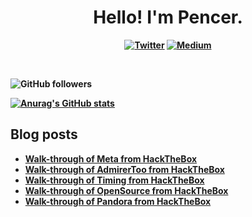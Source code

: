 <p>
  <h1 align="center"><b>Hello! I'm Pencer.</h1>
</p>
<p align="center">
 <a href="https://twitter.com/pencer_io"><img src="https://img.shields.io/badge/twitter-%231DA1F2.svg?&style=for-the-badge&logo=twitter&logoColor=white" alt="Twitter"  /></a>
 <a href="https://pencer.medium.com"><img src="https://img.shields.io/badge/medium-%2312100E.svg?&style=for-the-badge&logo=medium&logoColor=white" alt="Medium" /></a>
</p>
<br />

![GitHub followers](https://img.shields.io/github/followers/pencer-io?style=social)

[![Anurag's GitHub stats](https://github-readme-stats.vercel.app/api?username=pencer-io)](https://github.com/anuraghazra/github-readme-stats)

## Blog posts
<!-- BLOG-POST-LIST:START -->
- [Walk-through of Meta from HackTheBox](https://pencer.io/ctf/ctf-htb-meta/)
- [Walk-through of AdmirerToo from HackTheBox](https://pencer.io/ctf/ctf-htb-admirertoo/)
- [Walk-through of Timing from HackTheBox](https://pencer.io/ctf/ctf-htb-timing/)
- [Walk-through of OpenSource from HackTheBox](https://pencer.io/ctf/ctf-htb-opensource-protected/)
- [Walk-through of Pandora from HackTheBox](https://pencer.io/ctf/ctf-htb-pandora/)
<!-- BLOG-POST-LIST:END -->
